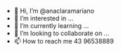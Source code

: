 - 👋 Hi, I’m @anaclaramariano
- 👀 I’m interested in ...
- 🌱 I’m currently learning ...
- 💞️ I’m looking to collaborate on ...
- 📫 How to reach me 43 96538889

<!---
anaclaramariano/anaclaramariano is a ✨ special ✨ repository because its `README.md` (this file) appears on your GitHub profile.
You can click the Preview link to take a look at your changes.
--->
